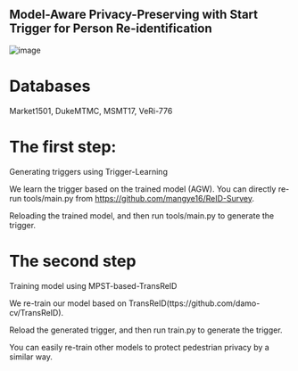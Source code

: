 ## Model-Aware Privacy-Preserving with Start Trigger for Person Re-identification
![image](https://github.com/sitongzhen/MPST/assets/39792445/d8a828e1-3467-4d3f-a1a9-82ac03ad3994)

# Databases
   Market1501, DukeMTMC, MSMT17, VeRi-776

# The first step:
   Generating triggers using Trigger-Learning
   
   We learn the trigger based on the trained model (AGW). You can directly re-run tools/main.py from https://github.com/mangye16/ReID-Survey.
   
   Reloading the trained model, and then run tools/main.py to generate the trigger. 
   


# The second step
   Training model using MPST-based-TransReID
   
   We re-train our model based on TransReID(ttps://github.com/damo-cv/TransReID).
   
   Reload the generated trigger, and then run train.py to generate the trigger. 
   
   You can easily re-train other models to protect pedestrian privacy by a similar way.

